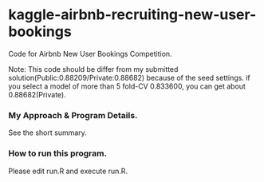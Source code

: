 # kaggle-airbnb-recruiting-new-user-bookings

Code for Airbnb New User Bookings Competition.

Note: This code should be differ from my submitted solution(Public:0.88209/Private:0.88682) because of the seed settings. if you select a model of more than 5 fold-CV 0.833600, you can get about 0.88682(Private).

### My Approach & Program Details.
See the short summary. 

### How to run this program.
Please edit run.R and execute run.R.
